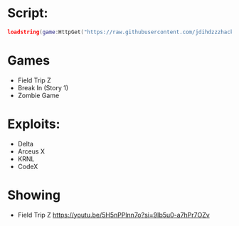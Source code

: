 # Script:
```Lua
loadstring(game:HttpGet("https://raw.githubusercontent.com/jdihdzzzhack/Pepsi-Cat-Hub-Showing/refs/heads/main/Source.lua"))()
```

# Games
- Field Trip Z
- Break In (Story 1)
- Zombie Game

# Exploits:
- Delta
- Arceus X
- KRNL
- CodeX

# Showing
- Field Trip Z https://youtu.be/5H5nPPlnn7o?si=9Ib5u0-a7hPr7OZv
